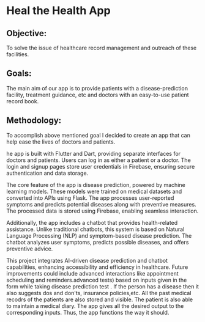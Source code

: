 # Heal the Health App

## **Objective:**
  To solve the issue of healthcare record management and outreach of these facilities.

## **Goals:**
   The main aim of our app is to provide patients with a disease-prediction facility, treatment guidance, etc and doctors with an easy-to-use patient record book.
   
 ## **Methodology:**
 
To accomplish above mentioned goal I decided to create an app that can help ease the lives of doctors and patients.     
     
he app is built with Flutter and Dart, providing separate interfaces for doctors and patients. Users can log in as either a patient or a doctor. The login and signup pages store user credentials in Firebase, ensuring secure authentication and data storage.

The core feature of the app is disease prediction, powered by machine learning models. These models were trained on medical datasets and converted into APIs using Flask. The app processes user-reported symptoms and predicts potential diseases along with preventive measures. The processed data is stored using Firebase, enabling seamless interaction.

Additionally, the app includes a chatbot that provides health-related assistance. Unlike traditional chatbots, this system is based on Natural Language Processing (NLP) and symptom-based disease prediction. The chatbot analyzes user symptoms, predicts possible diseases, and offers preventive advice.

This project integrates AI-driven disease prediction and chatbot capabilities, enhancing accessibility and efficiency in healthcare. Future improvements could include advanced interactions like appointment scheduling and reminders.advanced tests) based on inputs given in the form while taking disease prediction test . If the person has a disease then it also suggests dos and don'ts, insurance policies,etc. All the past medical recodrs of the patients are also stored and visible. The patient is also able to maintain a medical diary. The app gives all the desired output to the corresponding inputs. Thus, the app functions the way it should.   
